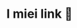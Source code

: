 ---
title: I miei link 🔗
links:
  - title: AuroraDigital
    description: Aurora Digital è la mia ditta con offro consulenze di vario genere.
    website: https://auroradigital.it
    image: aurora.png

  - title: GitHub
    description: Puoi trovare tutti i miei progetti OpenSource.
    website: http://github.com/eliatolin
    image: https://github.githubassets.com/images/modules/logos_page/GitHub-Mark.png

  - title: Linkedin
    description: Colleghiamoci su Linkedin.
    website: https://linkedin.it/in/eliatolin
    image: https://upload.wikimedia.org/wikipedia/commons/thumb/c/ca/LinkedIn_logo_initials.png/800px-LinkedIn_logo_initials.png

  - title: Consulenza gratuita
    description: Sono disponibile ad effettuare una prima consulenza gratuita, prendi appuntamento.
    website: https://calendly.com/eliatolin/30-minute-meeting-clone
    image: https://pbs.twimg.com/profile_images/1574482929203351553/J2L9r-Oy_400x400.png

  - title: Scrivimi un email
    description: Scrivimi un email, ti risponderò il prima possibile.
    website: mailto:elia.tolin@auroradigital.it
    image: https://cdn4.iconfinder.com/data/icons/social-media-logos-6/512/112-gmail_email_mail-512.png

menu:
    main: 
        weight: -50
        params:
            icon: link

comments: false
---
